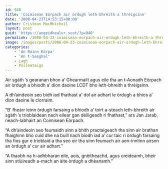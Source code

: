 ```yaml
---
id: 940
title: 'Coimisean Eòrpach air òrdugh leth-bhreith a thrèigsinn'
date: '2008-04-23T14:53:15+00:00'
author: Crìstean MacMhìcheil
layout: post
guid: 'https://angeidhealur.scot/?p=940'
permalink: /2008-04-23-coimisean-eorpach-air-ordugh-leth-bhreith-a-threigsinn/
image: /images/posts/2008-04-23-coimisean-eorpach-air-ordugh-leth-bhreith-a-threigsinn.webp
categories:
    - 'An Roinn Eòrpa'
    - 'An t-Saoghal'
    - Lagh
    - Poileataigs
---
```


Air sgàth ’s gearanan bhon a’ Ghearmailt agus eile tha an t-Aonadh Eòrpach air òrdugh a bhiodh a’ dìon daoine LCDT bho leth-bhreith a thrèigsinn.

A dh’aindeoin seo bidh iad fhathast a’ dol air adhart le òrdugh a bhios a’ dìon daoine le ciorraim.

“B’ fheàrr leinn òrdugh farsaing a bhiodh a’ toirt a-steach leth-bhreith air sgàth ’s trioblaidean nach eilear gan déiligeadh ri fhathast,” ars Jan Jarab, neach-labhairt an Coimisean Eòrpach.

“A dh’aindeoin seo feumaidh sinn a bhith practaigeach tha sinn air brathan fhaighinn bho cuid dhe na buill nach biodh iad a’ cur taic ri òrdugh farsaing tha fios gur e trioblaid a tha seo oir tha sinn feumach air aon-inntinn airson an òrdugh a’ cur air adhart.”

“A thaobh na h-adhbharan eile, aois, gnèitheachd, agus creideamh, bheir sinn stiùireadh a-mach an àite òrdugh a dhèanamh.”
